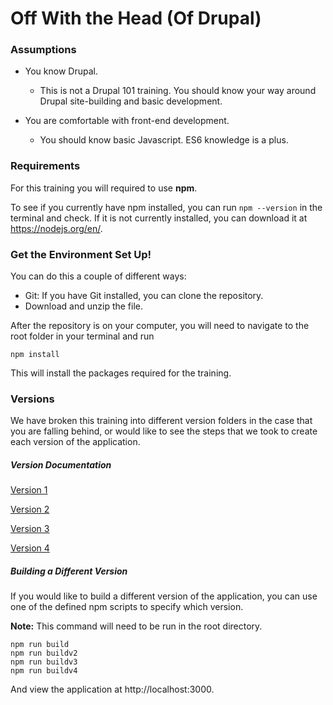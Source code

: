 # Off With the Head (Of Drupal)

### Assumptions
* You know Drupal.
    * This is not a Drupal 101 training. You should know your way around Drupal site-building and basic development.

* You are comfortable with front-end development.
    * You should know basic Javascript. ES6 knowledge is a plus.
 
 ### Requirements
 For this training you will required to use **npm**.
 
 To see if you currently have npm installed, you can run `npm --version` in the terminal and check. If it is not currently installed, you can download it at https://nodejs.org/en/.
 
 ### Get the Environment Set Up!
 You can do this a couple of different ways:
 * Git: If you have Git installed, you can clone the repository.
 * Download and unzip the file.
 
 After the repository is on your computer, you will need to  navigate to the root folder in your terminal and run 
 
    npm install
    
 This will install the packages required for the training.
 ### Versions
 We have broken this training into different version folders in the case that you are falling behind, or would like to see the steps that we took to create each version of the application.

##### Version Documentation

[Version 1](/apps/v1/README.md)

[Version 2](/apps/v2/README.md)

[Version 3](/apps/v3/README.md)

[Version 4](/apps/v4/README.md)

##### Building a Different Version
If you would like to build a different version of the application, you can use one of the defined npm scripts to specify which version.

**Note:** This command will need to be run in the root directory.

    npm run build
    npm run buildv2
    npm run buildv3
    npm run buildv4
    
And view the application at http://localhost:3000.
